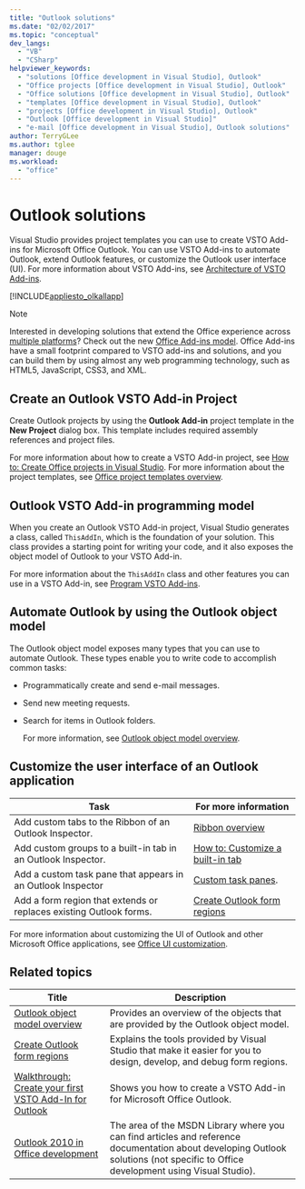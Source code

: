 ```yaml
---
title: "Outlook solutions"
ms.date: "02/02/2017"
ms.topic: "conceptual"
dev_langs: 
  - "VB"
  - "CSharp"
helpviewer_keywords: 
  - "solutions [Office development in Visual Studio], Outlook"
  - "Office projects [Office development in Visual Studio], Outlook"
  - "Office solutions [Office development in Visual Studio], Outlook"
  - "templates [Office development in Visual Studio], Outlook"
  - "projects [Office development in Visual Studio], Outlook"
  - "Outlook [Office development in Visual Studio]"
  - "e-mail [Office development in Visual Studio], Outlook solutions"
author: TerryGLee
ms.author: tglee
manager: douge
ms.workload: 
  - "office"
---
```

# Outlook solutions
  Visual Studio provides project templates you can use to create VSTO Add-ins for Microsoft Office Outlook. You can use VSTO Add-ins to automate Outlook, extend Outlook features, or customize the Outlook user interface (UI). For more information about VSTO Add-ins, see [Architecture of VSTO Add-ins](../vsto/architecture-of-vsto-add-ins.md).  
  
 [!INCLUDE[appliesto_olkallapp](../vsto/includes/appliesto-olkallapp-md.md)]  
  
> [!NOTE]  
>  Interested in developing solutions that extend the Office experience across [multiple platforms](https://dev.office.com/add-in-availability)? Check out the new [Office Add-ins model](https://dev.office.com/docs/add-ins/overview/office-add-ins). Office Add-ins have a small footprint compared to VSTO add-ins and solutions, and you can build them by using almost any web programming technology, such as HTML5, JavaScript, CSS3, and XML.  
  
## Create an Outlook VSTO Add-in Project  
 Create Outlook projects by using the **Outlook Add-in** project template in the **New Project** dialog box. This template includes required assembly references and project files.  
  
 For more information about how to create a VSTO Add-in project, see [How to: Create Office projects in Visual Studio](../vsto/how-to-create-office-projects-in-visual-studio.md). For more information about the project templates, see [Office project templates overview](../vsto/office-project-templates-overview.md).  
  
## Outlook VSTO Add-in programming model  
 When you create an Outlook VSTO Add-in project, Visual Studio generates a class, called `ThisAddIn`, which is the foundation of your solution. This class provides a starting point for writing your code, and it also exposes the object model of Outlook to your VSTO Add-in.  
  
 For more information about the `ThisAddIn` class and other features you can use in a VSTO Add-in, see [Program VSTO Add-ins](../vsto/programming-vsto-add-ins.md).  
  
## Automate Outlook by using the Outlook object model  
 The Outlook object model exposes many types that you can use to automate Outlook. These types enable you to write code to accomplish common tasks:  
  
- Programmatically create and send e-mail messages.  
  
- Send new meeting requests.  
  
- Search for items in Outlook folders.  
  
  For more information, see [Outlook object model overview](../vsto/outlook-object-model-overview.md).  
  
## Customize the user interface of an Outlook application  
  
|Task|For more information|  
|----------|--------------------------|  
|Add custom tabs to the Ribbon of an Outlook Inspector.|[Ribbon overview](../vsto/ribbon-overview.md)|  
|Add custom groups to a built-in tab in an Outlook Inspector.|[How to: Customize a built-in tab](../vsto/how-to-customize-a-built-in-tab.md)|  
|Add a custom task pane that appears in an Outlook Inspector|[Custom task panes](../vsto/custom-task-panes.md).|  
|Add a form region that extends or replaces existing Outlook forms.|[Create Outlook form regions](../vsto/creating-outlook-form-regions.md)|  
  
 For more information about customizing the UI of Outlook and other Microsoft Office applications, see [Office UI customization](../vsto/office-ui-customization.md).  
  
## Related topics  
  
|Title|Description|  
|-----------|-----------------|  
|[Outlook object model overview](../vsto/outlook-object-model-overview.md)|Provides an overview of the objects that are provided by the Outlook object model.|  
|[Create Outlook form regions](../vsto/creating-outlook-form-regions.md)|Explains the tools provided by Visual Studio that make it easier for you to design, develop, and debug form regions.|  
|[Walkthrough: Create your first VSTO Add-In for Outlook](../vsto/walkthrough-creating-your-first-vsto-add-in-for-outlook.md)|Shows you how to create a VSTO Add-in for Microsoft Office Outlook.|  
|[Outlook 2010 in Office development](http://go.microsoft.com/fwlink/?LinkId=199013)|The area of the MSDN Library where you can find articles and reference documentation about developing Outlook solutions (not specific to Office development using Visual Studio).|  
